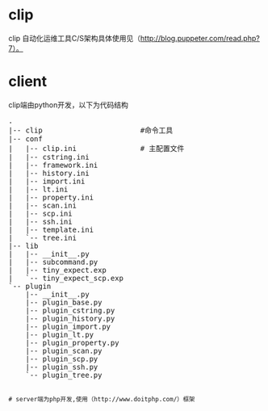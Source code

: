 # clip 
clip 自动化运维工具C/S架构具体使用见（http://blog.puppeter.com/read.php?7）。

# client
clip端由python开发，以下为代码结构
<pre>
.
|-- clip                       #命令工具
|-- conf
|   |-- clip.ini               # 主配置文件
|   |-- cstring.ini            
|   |-- framework.ini
|   |-- history.ini
|   |-- import.ini
|   |-- lt.ini
|   |-- property.ini
|   |-- scan.ini
|   |-- scp.ini
|   |-- ssh.ini
|   |-- template.ini
|   `-- tree.ini
|-- lib
|   |-- __init__.py
|   |-- subcommand.py
|   |-- tiny_expect.exp
|   `-- tiny_expect_scp.exp
`-- plugin
    |-- __init__.py
    |-- plugin_base.py
    |-- plugin_cstring.py
    |-- plugin_history.py
    |-- plugin_import.py
    |-- plugin_lt.py
    |-- plugin_property.py
    |-- plugin_scan.py
    |-- plugin_scp.py
    |-- plugin_ssh.py
    `-- plugin_tree.py
    </pre>
    # server端为php开发,使用（http://www.doitphp.com/）框架

